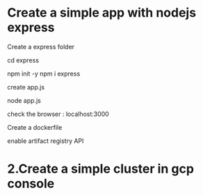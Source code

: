 ##

# Create a simple app with nodejs express

Create a express folder 

cd express

npm init -y
npm i express

create app.js

node app.js

check the browser : localhost:3000

Create a dockerfile 

enable artifact registry API

# 2.Create a simple cluster in gcp console